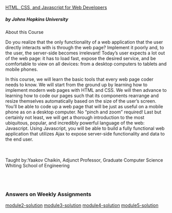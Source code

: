 <a href="https://www.coursera.org/learn/html-css-javascript-for-web-developers/home/info" target="_blank">HTML, CSS, and Javascript for Web Developers</a>
<br>
<div>
<h5>by Johns Hopkins University</h5>


<xh5>About this Course</h5>
<p>Do you realize that the only functionality of a web application that the user directly interacts with is through the web page? Implement it poorly and, to the user, the server-side becomes irrelevant! Today’s user expects a lot out of the web page: it has to load fast, expose the desired service, and be comfortable to view on all devices: from a desktop computers to tablets and mobile phones. </p>

<p>In this course, we will learn the basic tools that every web page coder needs to know. We will start from the ground up by learning how to implement modern web pages with HTML and CSS. We will then advance to learning how to code our pages such that its components rearrange and resize themselves automatically based on the size of the user’s screen. You’ll be able to code up a web page that will be just as useful on a mobile phone as on a desktop computer. No “pinch and zoom” required! Last but certainly not least, we will get a thorough introduction to the most ubiquitous, popular, and incredibly powerful language of the web: Javascript. Using Javascript, you will be able to build a fully functional web application that utilizes Ajax to expose server-side functionality and data to the end user.</p>


<br><br>
Taught by:Yaakov Chaikin, Adjunct Professor, Graduate Computer Science
Whiting School of Engineering

</div>

<div>
<br><br>
<h3>Answers on Weekly Assignments</h3>
<a href="https://github.com/darylduremdes/module2-solution" target="_blank">module2-solution<a>
<a href="https://github.com/darylduremdes/module3-solution" target="_blank">module3-solution<a>
<a href="https://github.com/darylduremdes/module4-solution" target="_blank">module4-solution<a>
<a href="https://github.com/darylduremdes/module5-solution" target="_blank">module5-solution<a>
</div>
